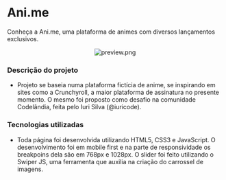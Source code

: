 # Ani.me

Conheça a Ani.me, uma plataforma de animes com diversos lançamentos exclusivos.

<p align="center">
      <img src="https://cdn.discordapp.com/attachments/694618905838092319/1020406166720876586/unknown.png" alt="preview.png"/>
 </p>
 
 ### Descrição do projeto
 - Projeto se baseia numa plataforma fictícia de anime, se inspirando em sites como a Crunchyroll, a maior plataforma de assinatura no presente momento. O mesmo foi proposto como desafio na comunidade Codelândia, feita pelo Iuri Silva (@iuricode).
 
 ### Tecnologias utilizadas
  - Toda página foi desenvolvida utilizando HTML5, CSS3 e JavaScript. O desenvolvimento foi em mobile first e na parte de responsividade os breakpoins dela são em 768px e 1028px.
  O slider foi feito utilizando o Swiper JS, uma ferramenta que auxilia na criação do carrossel de imagens.
